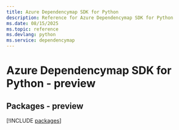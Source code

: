 ```yaml
---
title: Azure Dependencymap SDK for Python
description: Reference for Azure Dependencymap SDK for Python
ms.date: 08/15/2025
ms.topic: reference
ms.devlang: python
ms.service: dependencymap
---
```

# Azure Dependencymap SDK for Python - preview
## Packages - preview
[!INCLUDE [packages](dependencymap-index.md)]